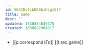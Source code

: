 ```yaml
---
id: 5K5IDvfibDR6kzDzg15t7
title: Game
desc: ''
updated: 1636884630375
created: 1636882964917
---
```



 - [[p.correspondsTo]] [[t.rec.game]]
